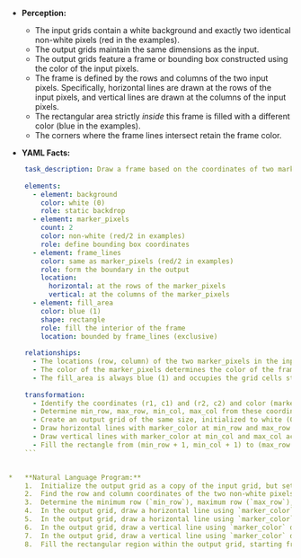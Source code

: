 *   **Perception:**
    *   The input grids contain a white background and exactly two identical non-white pixels (red in the examples).
    *   The output grids maintain the same dimensions as the input.
    *   The output grids feature a frame or bounding box constructed using the color of the input pixels.
    *   The frame is defined by the rows and columns of the two input pixels. Specifically, horizontal lines are drawn at the rows of the input pixels, and vertical lines are drawn at the columns of the input pixels.
    *   The rectangular area strictly *inside* this frame is filled with a different color (blue in the examples).
    *   The corners where the frame lines intersect retain the frame color.

*   **YAML Facts:**
    
```yaml
    task_description: Draw a frame based on the coordinates of two marker pixels and fill the interior.
    
    elements:
      - element: background
        color: white (0)
        role: static backdrop
      - element: marker_pixels
        count: 2
        color: non-white (red/2 in examples)
        role: define bounding box coordinates
      - element: frame_lines
        color: same as marker_pixels (red/2 in examples)
        role: form the boundary in the output
        location:
          horizontal: at the rows of the marker_pixels
          vertical: at the columns of the marker_pixels
      - element: fill_area
        color: blue (1)
        shape: rectangle
        role: fill the interior of the frame
        location: bounded by frame_lines (exclusive)
    
    relationships:
      - The locations (row, column) of the two marker_pixels in the input define the minimum and maximum rows and columns for the frame_lines in the output.
      - The color of the marker_pixels determines the color of the frame_lines.
      - The fill_area is always blue (1) and occupies the grid cells strictly between the minimum and maximum rows and columns defined by the marker_pixels.
    
    transformation:
      - Identify the coordinates (r1, c1) and (r2, c2) and color (marker_color) of the two non-white pixels in the input.
      - Determine min_row, max_row, min_col, max_col from these coordinates.
      - Create an output grid of the same size, initialized to white (0).
      - Draw horizontal lines with marker_color at min_row and max_row across the full grid width.
      - Draw vertical lines with marker_color at min_col and max_col across the full grid height.
      - Fill the rectangle from (min_row + 1, min_col + 1) to (max_row - 1, max_col - 1) with blue (1).
    ```


*   **Natural Language Program:**
    1.  Initialize the output grid as a copy of the input grid, but set all pixel values to white (0).
    2.  Find the row and column coordinates of the two non-white pixels in the input grid. Let these coordinates be (row1, col1) and (row2, col2). Record the color of these pixels (marker\_color).
    3.  Determine the minimum row (`min_row`), maximum row (`max_row`), minimum column (`min_col`), and maximum column (`max_col`) from these two coordinates.
    4.  In the output grid, draw a horizontal line using `marker_color` across the entire width at row `min_row`.
    5.  In the output grid, draw a horizontal line using `marker_color` across the entire width at row `max_row`.
    6.  In the output grid, draw a vertical line using `marker_color` down the entire height at column `min_col`.
    7.  In the output grid, draw a vertical line using `marker_color` down the entire height at column `max_col`.
    8.  Fill the rectangular region within the output grid, starting from row `min_row + 1` up to (but not including) `max_row`, and starting from column `min_col + 1` up to (but not including) `max_col`, with the color blue (1). Ensure the frame lines drawn in steps 4-7 are not overwritten by this fill.